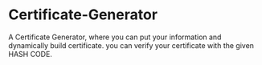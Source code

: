 # Certificate-Generator
A Certificate Generator, where you can put your information and dynamically build  certificate. you can verify your certificate with the given HASH CODE.
